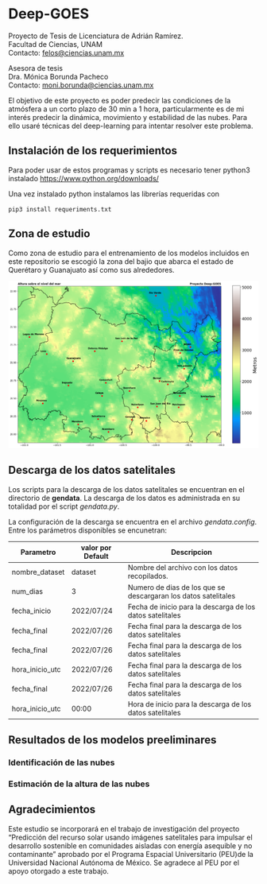 # Deep-GOES

Proyecto de Tesis de Licenciatura de Adrián Ramírez. <br>
Facultad de Ciencias, UNAM <br>
Contacto: felos@ciencias.unam.mx
<br>

Asesora de tesis <br>
Dra. Mónica Borunda Pacheco <br>
Contacto: moni.borunda@ciencias.unam.mx <br>

El objetivo de este proyecto es poder predecir las condiciones de la atmósfera a un corto plazo de 30 min a 1 hora, particularmente es de mi interés predecir la dinámica, movimiento y estabilidad de las nubes. Para ello usaré técnicas del deep-learning para intentar resolver este problema.


## Instalación de los requerimientos
Para poder usar de estos programas y scripts es necesario tener python3 instalado https://www.python.org/downloads/ <br>

Una vez instalado python instalamos las librerías requeridas con

```
pip3 install requeriments.txt
```

## Zona de estudio
Como zona de estudio para el entrenamiento de los modelos incluidos en este repositorio se escogió la zona del bajio que abarca el estado de Querétaro y Guanajuato así como sus alrededores.

![Zona del bajio](fig/zona_bajio.jpg)

## Descarga de los datos satelitales
Los scripts para la descarga de los datos satelitales se encuentran en el directorio de **gendata**. La descarga de los datos es administrada en su totalidad por el script *gendata.py*.<br>

La configuración de la descarga se encuentra en el archivo *gendata.config*. Entre los parámetros disponibles se encunetran:

| Parametro       | valor por Default | Descripcion                                                    |
|-----------------|-------------------|----------------------------------------------------------------|
| nombre_dataset  | dataset           | Nombre del archivo con los datos recopilados.                  |
| num_dias        | 3                 | Numero de dias de los que se descargaran los datos satelitales |
| fecha_inicio    | 2022/07/24        | Fecha de inicio para la descarga de los datos satelitales      |
| fecha_final     | 2022/07/26        | Fecha final  para la descarga de los datos satelitales         |
| fecha_final     | 2022/07/26        | Fecha final  para la descarga de los datos satelitales         |
| hora_inicio_utc | 2022/07/26        | Fecha final  para la descarga de los datos satelitales         |
| fecha_final     | 2022/07/26        | Fecha final  para la descarga de los datos satelitales         |
| hora_inicio_utc | 00:00             | Hora de inicio para la descarga de los datos satelitales       |


## Resultados de los modelos preeliminares

### Identificación de las nubes

### Estimación de la altura de las nubes

## Agradecimientos
Este estudio se incorporará en el trabajo de investigación del proyecto “Predicción del recurso solar
usando imágenes satelitales para impulsar el desarrollo sostenible en comunidades aisladas con
energía asequible y no contaminante” aprobado por el  Programa Espacial Universitario (PEU)de la Universidad Nacional Autónoma de México. Se agradece al PEU por el apoyo otorgado a este trabajo.



